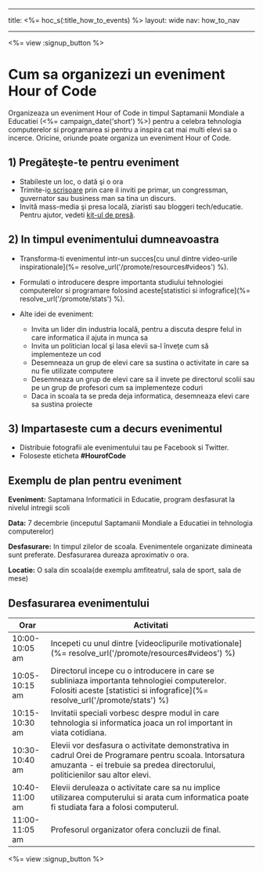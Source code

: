 * * *

title: <%= hoc_s(:title_how_to_events) %> layout: wide nav: how_to_nav

* * *

<%= view :signup_button %>

# Cum sa organizezi un eveniment Hour of Code

Organizeaza un eveniment Hour of Code in timpul Saptamanii Mondiale a Educatiei (<%= campaign_date('short') %>) pentru a celebra tehnologia computerelor si programarea si pentru a inspira cat mai multi elevi sa o incerce. Oricine, oriunde poate organiza un eveniment Hour of Code.

## 1) Pregăteşte-te pentru eveniment

  * Stabileste un loc, o dată şi o ora
  * Trimite-i[o scrisoare](https://docs.google.com/a/code.org/document/d/1eP41sKW7y0qq_JvkRIgZK8dWYICaGRZ4CCDETXa78wY/edit) prin care il inviti pe primar, un congressman, guvernator sau business man sa tina un discurs.
  * Invită mass-media şi presa locală, ziaristi sau bloggeri tech/educatie. Pentru ajutor, vedeti [ kit-ul de presă](<%= hoc_uri('/resources/press-kit') %>).

## 2) In timpul evenimentului dumneavoastra

  * Transforma-ti evenimentul intr-un succes[cu unul dintre video-urile inspirationale](%= resolve_url('/promote/resources#videos') %).
  * Formulati o introducere despre importanta studiului tehnologiei computerelor si programare folosind aceste[statistici si infografice](%= resolve_url('/promote/stats') %).   
      
    
  * Alte idei de eveniment: 
      * Invita un lider din industria locală, pentru a discuta despre felul in care informatica il ajuta in munca sa
      * Invita un politician local şi lasa elevii sa-l înveţe cum să implementeze un cod
      * Desemneaza un grup de elevi care sa sustina o activitate in care sa nu fie utilizate computere
      * Desemneaza un grup de elevi care sa il invete pe directorul scolii sau pe un grup de profesori cum sa implementeze coduri
      * Daca in scoala ta se preda deja informatica, desemneaza elevi care sa sustina proiecte

## 3) Impartaseste cum a decurs evenimentul

  * Distribuie fotografii ale evenimentului tau pe Facebook si Twitter. 
  * Foloseste eticheta **#HourofCode**

## Exemplu de plan pentru eveniment

**Eveniment:** Saptamana Informaticii in Educatie, program desfasurat la nivelul intregii scoli

**Data:** 7 decembrie (inceputul Saptamanii Mondiale a Educatiei in tehnologia computerelor)

**Desfasurare:** In timpul zilelor de scoala. Evenimentele organizate dimineata sunt preferate. Desfasurarea dureaza aproximativ o ora.

**Locatie:** O sala din scoala(de exemplu amfiteatrul, sala de sport, sala de mese)   
  


## Desfasurarea evenimentului

| Orar           | Activitati                                                                                                                                                                            |
| -------------- | ------------------------------------------------------------------------------------------------------------------------------------------------------------------------------------- |
| 10:00-10:05 am | Incepeti cu unul dintre [videoclipurile motivationale](%= resolve_url('/promote/resources#videos') %)                                                                                 |
| 10:05-10:15 am | Directorul incepe cu o introducere in care se subliniaza importanta tehnologiei computerelor. Folositi aceste [statistici si infografice](%= resolve_url('/promote/stats') %)         |
| 10:15-10:30 am | Invitatii speciali vorbesc despre modul in care tehnologia si informatica joaca un rol important in viata cotidiana.                                                                  |
| 10:30-10:40 am | Elevii vor desfasura o activitate demonstrativa in cadrul Orei de Programare pentru scoala. Intorsatura amuzanta - ei trebuie sa predea directorului, politicienilor sau altor elevi. |
| 10:40-11:00 am | Elevii deruleaza o activitate care sa nu implice utilizarea computerului si arata cum informatica poate fi studiata fara a folosi computerul.                                         |
| 11:00-11:05 am | Profesorul organizator ofera concluzii de final.                                                                                                                                      |

<%= view :signup_button %>